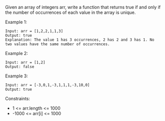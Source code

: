 Given an array of integers arr, write a function that returns true if and only if the number of occurrences of each value in the array is unique.

Example 1:

```
Input: arr = [1,2,2,1,1,3]
Output: true
Explanation: The value 1 has 3 occurrences, 2 has 2 and 3 has 1. No two values have the same number of occurrences.
```

Example 2:

```
Input: arr = [1,2]
Output: false
```

Example 3:

```
Input: arr = [-3,0,1,-3,1,1,1,-3,10,0]
Output: true
```

Constraints:

- 1 <= arr.length <= 1000
- -1000 <= arr[i] <= 1000
